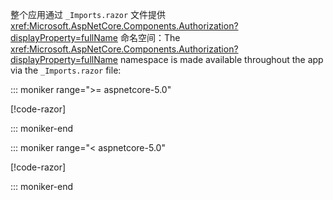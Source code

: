 <span data-ttu-id="53b3f-101">整个应用通过 `_Imports.razor` 文件提供 <xref:Microsoft.AspNetCore.Components.Authorization?displayProperty=fullName> 命名空间：</span><span class="sxs-lookup"><span data-stu-id="53b3f-101">The <xref:Microsoft.AspNetCore.Components.Authorization?displayProperty=fullName> namespace is made available throughout the app via the `_Imports.razor` file:</span></span>

::: moniker range=">= aspnetcore-5.0"

[!code-razor[](imports-hosted-5x.razor?highlight=3)]

::: moniker-end

::: moniker range="< aspnetcore-5.0"

[!code-razor[](imports-hosted-3x.razor?highlight=3)]

::: moniker-end
